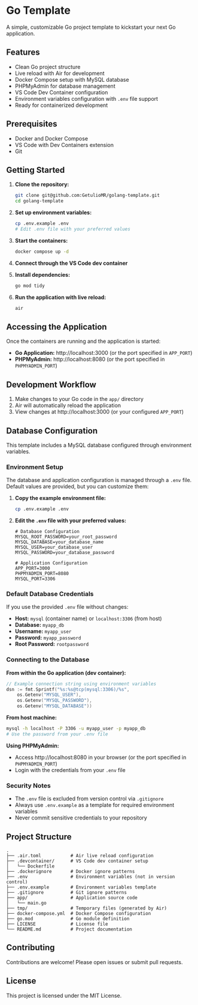 # Go Template

A simple, customizable Go project template to kickstart your next Go application.

## Features

- Clean Go project structure
- Live reload with Air for development
- Docker Compose setup with MySQL database
- PHPMyAdmin for database management
- VS Code Dev Container configuration
- Environment variables configuration with `.env` file support
- Ready for containerized development

## Prerequisites
- Docker and Docker Compose
- VS Code with Dev Containers extension
- Git

## Getting Started

1. **Clone the repository:**
    ```sh
    git clone git@github.com:GetulioMR/golang-template.git
    cd golang-template
    ```

2. **Set up environment variables:**
    ```sh
    cp .env.example .env
    # Edit .env file with your preferred values
    ```

3. **Start the containers:**
    ```sh
    docker compose up -d
    ```

4. **Connect through the VS Code dev container**

5. **Install dependencies:**
    ```sh
    go mod tidy
    ```

6. **Run the application with live reload:**
    ```sh
    air
    ```

## Accessing the Application

Once the containers are running and the application is started:

- **Go Application:** http://localhost:3000 (or the port specified in `APP_PORT`)
- **PHPMyAdmin:** http://localhost:8080 (or the port specified in `PHPMYADMIN_PORT`)

## Development Workflow
1. Make changes to your Go code in the `app/` directory
2. Air will automatically reload the application
3. View changes at http://localhost:3000 (or your configured `APP_PORT`)

## Database Configuration

This template includes a MySQL database configured through environment variables.

### Environment Setup
The database and application configuration is managed through a `.env` file. Default values are provided, but you can customize them:

1. **Copy the example environment file:**
   ```sh
   cp .env.example .env
   ```

2. **Edit the `.env` file with your preferred values:**
   ```env
   # Database Configuration
   MYSQL_ROOT_PASSWORD=your_root_password
   MYSQL_DATABASE=your_database_name
   MYSQL_USER=your_database_user
   MYSQL_PASSWORD=your_database_password
   
   # Application Configuration
   APP_PORT=3000
   PHPMYADMIN_PORT=8080
   MYSQL_PORT=3306
   ```

### Default Database Credentials
If you use the provided `.env` file without changes:
- **Host:** `mysql` (container name) or `localhost:3306` (from host)
- **Database:** `myapp_db`
- **Username:** `myapp_user`
- **Password:** `myapp_password`
- **Root Password:** `rootpassword`

### Connecting to the Database

**From within the Go application (dev container):**
```go
// Example connection string using environment variables
dsn := fmt.Sprintf("%s:%s@tcp(mysql:3306)/%s", 
    os.Getenv("MYSQL_USER"), 
    os.Getenv("MYSQL_PASSWORD"), 
    os.Getenv("MYSQL_DATABASE"))
```

**From host machine:**
```bash
mysql -h localhost -P 3306 -u myapp_user -p myapp_db
# Use the password from your .env file
```

**Using PHPMyAdmin:**
- Access http://localhost:8080 in your browser (or the port specified in `PHPMYADMIN_PORT`)
- Login with the credentials from your `.env` file

### Security Notes
- The `.env` file is excluded from version control via `.gitignore`
- Always use `.env.example` as a template for required environment variables
- Never commit sensitive credentials to your repository

## Project Structure

```
.
├── .air.toml           # Air live reload configuration
├── .devcontainer/      # VS Code dev container setup
│   └── Dockerfile
├── .dockerignore       # Docker ignore patterns
├── .env                # Environment variables (not in version control)
├── .env.example        # Environment variables template
├── .gitignore          # Git ignore patterns
├── app/                # Application source code
│   └── main.go
├── tmp/                # Temporary files (generated by Air)
├── docker-compose.yml  # Docker Compose configuration
├── go.mod              # Go module definition
├── LICENSE             # License file
└── README.md           # Project documentation
```

## Contributing

Contributions are welcome! Please open issues or submit pull requests.

## License

This project is licensed under the MIT License.